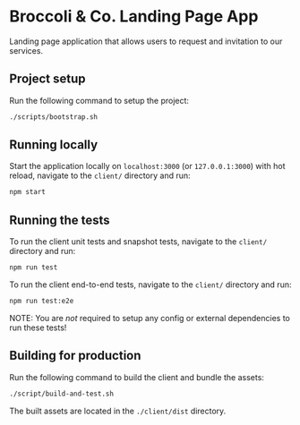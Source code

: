 # Broccoli & Co. Landing Page App

Landing page application that allows users to request and invitation to our services.

## Project setup

Run the following command to setup the project:

```sh
./scripts/bootstrap.sh
```

## Running locally

Start the application locally on `localhost:3000` (or `127.0.0.1:3000`) with hot reload, navigate to the `client/` directory and run:

```sh
npm start
```

## Running the tests

To run the client unit tests and snapshot tests, navigate to the `client/` directory and run:

```sh
npm run test
```

To run the client end-to-end tests, navigate to the `client/` directory and run:

```sh
npm run test:e2e
```

NOTE: You are _not_ required to setup any config or external dependencies to run these tests!

## Building for production

Run the following command to build the client and bundle the assets:

```sh
./script/build-and-test.sh
```

The built assets are located in the `./client/dist` directory.
